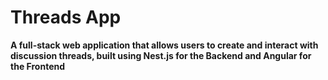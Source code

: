 # Threads App

**A full-stack web application that allows users to create and interact with discussion threads, built using Nest.js for the Backend and Angular for the Frontend**
